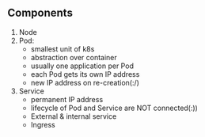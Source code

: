 ## Components

1. Node
2. Pod:
   - smallest unit of k8s
   - abstraction over container
   - usually one application per Pod
   - each Pod gets its own IP address
   - new IP address on re-creation(:/)
3. Service
   - permanent IP address
   - lifecycle of Pod and Service are NOT connected(:))
   - External & internal service
   - Ingress
     
    
